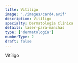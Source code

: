 ```yaml
---
title: Vitíligo
image: './images/card4.avif'
description: Vitíligo
specialty: Dermatología Clínica
details: laser-para-manchas
type: ['dermatología']
numberType: 2
draft: false
---
```


Vitíligo
